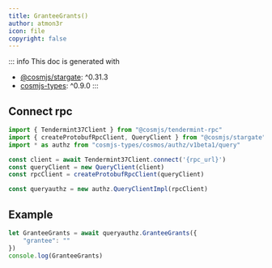 ```yaml
---
title: GranteeGrants()
author: atmon3r
icon: file
copyright: false
---
```


::: info
This doc is generated with 
- [@cosmjs/stargate](https://www.npmjs.com/package/@cosmjs/stargate): ^0.31.3
- [cosmjs-types](https://www.npmjs.com/package/cosmjs-types): ^0.9.0
:::
   
## Connect rpc

```js
import { Tendermint37Client } from "@cosmjs/tendermint-rpc"
import { createProtobufRpcClient, QueryClient } from "@cosmjs/stargate"
import * as authz from "cosmjs-types/cosmos/authz/v1beta1/query"

const client = await Tendermint37Client.connect('{rpc_url}')
const queryClient = new QueryClient(client)
const rpcClient = createProtobufRpcClient(queryClient)

const queryauthz = new authz.QueryClientImpl(rpcClient)
```

## Example
```js
let GranteeGrants = await queryauthz.GranteeGrants({
    "grantee": ""
})
console.log(GranteeGrants)
```
   
